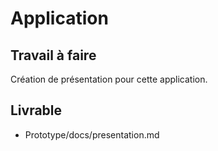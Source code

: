 # Application

## Travail à faire

Création de présentation pour cette application.

## Livrable

- Prototype/docs/presentation.md
